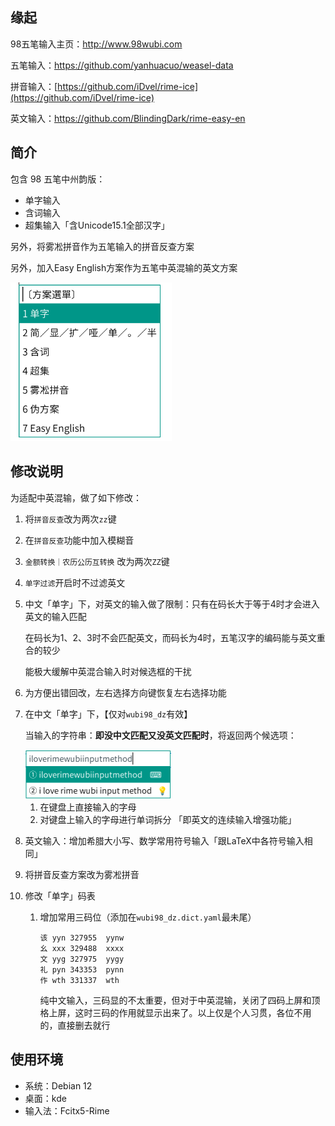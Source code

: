 



## 缘起

98五笔输入主页：http://www.98wubi.com

五笔输入：https://github.com/yanhuacuo/weasel-data

拼音输入：[https://github.com/iDvel/rime-ice](https://github.com/iDvel/rime-ice)

英文输入：https://github.com/BlindingDark/rime-easy-en



## 简介

包含 98 五笔中州韵版：

- 单字输入
- 含词输入
- 超集输入「含Unicode15.1全部汉字」

另外，将雾凇拼音作为五笔输入的拼音反查方案

另外，加入Easy English方案作为五笔中英混输的英文方案

<img src="./scheme.png" alt="display" style="zoom:60%;" />



## 修改说明

为适配中英混输，做了如下修改：

1. 将`拼音反查`改为两次`zz`键

1. 在`拼音反查`功能中加入模糊音

1. `金额转换｜农历公历互转换` 改为两次`ZZ`键

2. `单字过滤`开启时不过滤英文

4. 中文「单字」下，对英文的输入做了限制：只有在码长大于等于4时才会进入英文的输入匹配

   在码长为1、2、3时不会匹配英文，而码长为4时，五笔汉字的编码能与英文重合的较少

   能极大缓解中英混合输入时对候选框的干扰

3. 为方便出错回改，左右选择方向键恢复左右选择功能

4. 在中文「单字」下，【仅对`wubi98_dz`有效】

   当输入的字符串：**即没中文匹配又没英文匹配时**，将返回两个候选项：

   <img src="./display.png" alt="display" style="zoom:50%;" />
   
   1. 在键盘上直接输入的字母
   2. 对键盘上输入的字母进行单词拆分 「即英文的连续输入增强功能」
   
8. 英文输入：增加希腊大小写、数学常用符号输入「跟LaTeX中各符号输入相同」

8. 将拼音反查方案改为雾凇拼音

8. 修改「单字」码表

   1. 增加常用三码位（添加在`wubi98_dz.dict.yaml`最未尾）

      ```
      该	yyn	327955	yynw
      幺	xxx	329488	xxxx
      文	yyg	327975	yygy
      礼	pyn	343353	pynn
      作	wth	331337	wth
      ```
      
      纯中文输入，三码显的不太重要，但对于中英混输，关闭了四码上屏和顶格上屏，这时三码的作用就显示出来了。以上仅是个人习贯，各位不用的，直接删去就行
   



## 使用环境

- 系统：Debian 12
- 桌面：kde
- 输入法：Fcitx5-Rime



















